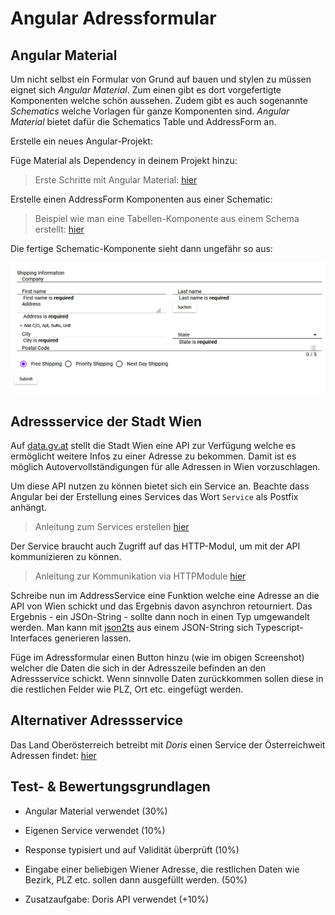 # Angular Adressformular

## Angular Material

Um nicht selbst ein Formular von Grund auf bauen und stylen zu müssen eignet sich *Angular Material*. Zum einen gibt es dort vorgefertigte Komponenten welche schön aussehen. Zudem gibt es auch sogenannte *Schematics* welche Vorlagen für ganze Komponenten sind. *Angular Material* bietet dafür die Schematics Table und AddressForm an. 

Erstelle ein neues Angular-Projekt:


Füge Material als Dependency in deinem Projekt hinzu:

> Erste Schritte mit Angular Material: [hier](https://material.angular.io/guide/getting-started)

Erstelle einen AddressForm Komponenten aus einer Schematic:

> Beispiel wie man eine Tabellen-Komponente aus einem Schema erstellt: [hier](https://angular.io/guide/schematics#generation-schematics)


Die fertige Schematic-Komponente sieht dann ungefähr so aus:

![](img/2023-01-10-07-44-21.png)

## Adressservice der Stadt Wien

Auf [data.gv.at](https://www.data.gv.at/katalog/dataset/c223b93a-2634-4f06-ac73-8709b9e16888) stellt die Stadt Wien eine API zur Verfügung welche es ermöglicht weitere Infos zu einer Adresse zu bekommen. Damit ist es möglich Autovervollständigungen für alle Adressen in Wien vorzuschlagen. 

Um diese API nutzen zu können bietet sich ein Service an. Beachte dass Angular bei der Erstellung eines Services das Wort `Service` als Postfix anhängt. 

> Anleitung zum Services erstellen [hier](https://angular.io/tutorial/tour-of-heroes/toh-pt4)

Der Service braucht auch Zugriff auf das HTTP-Modul, um mit der API kommunizieren zu können. 

> Anleitung zur Kommunikation via HTTPModule [hier](https://angular.io/guide/http)


Schreibe nun im AddressService eine Funktion welche eine Adresse an die API von Wien schickt und das Ergebnis davon asynchron retourniert. Das Ergebnis - ein JSOn-String - sollte dann noch in einen Typ umgewandelt werden. Man kann mit [json2ts](http://json2ts.com/) aus einem JSON-String sich Typescript-Interfaces generieren lassen. 

Füge im Adressformular einen Button hinzu (wie im obigen Screenshot) welcher die Daten die sich in der Adresszeile befinden an den Adressservice schickt. Wenn sinnvolle Daten zurückkommen sollen diese in die restlichen Felder wie PLZ, Ort etc. eingefügt werden. 

## Alternativer Adressservice

Das Land Oberösterreich betreibt mit *Doris* einen Service der Österreichweit Adressen findet: [hier](https://www.geoland.at/site/geoservices.html)

 
## Test- & Bewertungsgrundlagen

- Angular Material verwendet (30%)

- Eigenen Service verwendet (10%)

- Response typisiert und auf Validität überprüft (10%)

- Eingabe einer beliebigen Wiener Adresse, die restlichen Daten wie Bezirk, PLZ etc. sollen dann ausgefüllt werden. (50%)

- Zusatzaufgabe: Doris API verwendet (+10%)